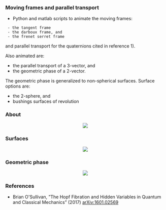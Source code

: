 ### Moving frames and parallel transport
* Python and matlab scripts to animate the moving frames:
```
 - the tangent frame
 - the darboux frame, and
 - the frenet serret frame
 ```
and parallel transport for the quaternions cited in reference 1).

Also animated are:
 - the parallel transport of a 3-vector, and
 - the geometric phase of a 2-vector.

The geometric phase is generalized to
non-spherical surfaces. Surface options are:
 - the 2-sphere, and
 - bushings surfaces of revolution
 
### About 

<center>
<img src="https://user-images.githubusercontent.com/62537514/104786969-55b39a00-5786-11eb-8be6-7e8cbea9740c.png" width="linewidth"/>
</center>

### Surfaces

<center>
<img src="https://user-images.githubusercontent.com/62537514/104786849-02414c00-5786-11eb-97bf-d5e0dad92ce4.png" width="linewidth"/>
</center>
 
### Geometric phase
 
<center>
<img src="https://raw.githubusercontent.com/mo-geometry/parallel_transport/main/geometric_phase.gif" width="linewidth"/>
</center>

### References

* Brian O'Sullivan, ”The Hopf Fibration and Hidden Variables in Quantum and Classical Mechanics” (2017)
[arXiv:1601.02569](https://arxiv.org/abs/1601.02569)
